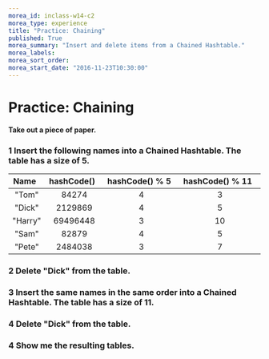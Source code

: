 ```yaml
---
morea_id: inclass-w14-c2
morea_type: experience
title: "Practice: Chaining"
published: True
morea_summary: "Insert and delete items from a Chained Hashtable."
morea_labels:
morea_sort_order:
morea_start_date: "2016-11-23T10:30:00"
---
```


# Practice: Chaining

**Take out a piece of paper.**

### 1 Insert the following names into a Chained Hashtable. The table has a size of 5.

| Name&nbsp;&nbsp; | hashCode()&nbsp;&nbsp; | hashCode() % 5&nbsp;&nbsp; | hashCode() % 11&nbsp;&nbsp; |
|:----------------:|:----------------------:|:--------------------------:|:---------------------------:|
| "Tom" | 84274 | 4 | 3 |
| "Dick" | 2129869 | 4 | 5 |
| "Harry" | 69496448 | 3 | 10 |
| "Sam" | 82879 | 4 | 5 |
| "Pete" | 2484038 | 3 | 7 |


### 2 Delete "Dick" from the table.

### 3 Insert the same names in the same order into a Chained Hashtable. The table has a size of 11.

### 4 Delete "Dick" from the table.

### 4 Show me the resulting tables.
